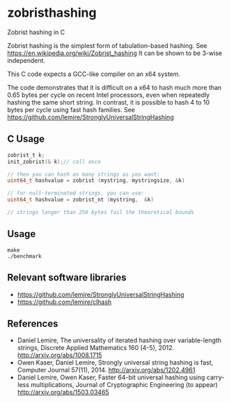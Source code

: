 # zobristhashing
Zobrist hashing in C

Zobrist hashing is the simplest form of tabulation-based hashing. See https://en.wikipedia.org/wiki/Zobrist_hashing
It can be shown to be 3-wise independent.

This C code expects a GCC-like compiler on an x64 system.

The code demonstrates that it is difficult on a x64 to hash much more than 0.65 bytes per cycle on recent Intel processors, even when
repeatedly hashing the same short string. In contrast, it is possible to hash 4 to 10 bytes per cycle using fast hash 
families. See https://github.com/lemire/StronglyUniversalStringHashing

## C Usage
```C
zobrist_t k;
init_zobrist(& k);// call once

// then you can hash as many strings as you want:
uint64_t hashvalue = zobrist (mystring, mystringsize, &k)

// for null-terminated strings, you can use:
uint64_t hashvalue = zobrist_nt (mystring,  &k)

// strings longer than 256 bytes fail the theoretical bounds
```

## Usage 

```
make
./benchmark
```

## Relevant software libraries

 - https://github.com/lemire/StronglyUniversalStringHashing
 - https://github.com/lemire/clhash


## References

- Daniel Lemire, The universality of iterated hashing over variable-length strings, Discrete Applied Mathematics 160 (4-5), 2012. http://arxiv.org/abs/1008.1715
- Owen Kaser, Daniel Lemire, Strongly universal string hashing is fast, Computer Journal 57(11), 2014. http://arxiv.org/abs/1202.4961
- Daniel Lemire, Owen Kaser, Faster 64-bit universal hashing using carry-less multiplications, Journal of Cryptographic Engineering (to appear) http://arxiv.org/abs/1503.03465


